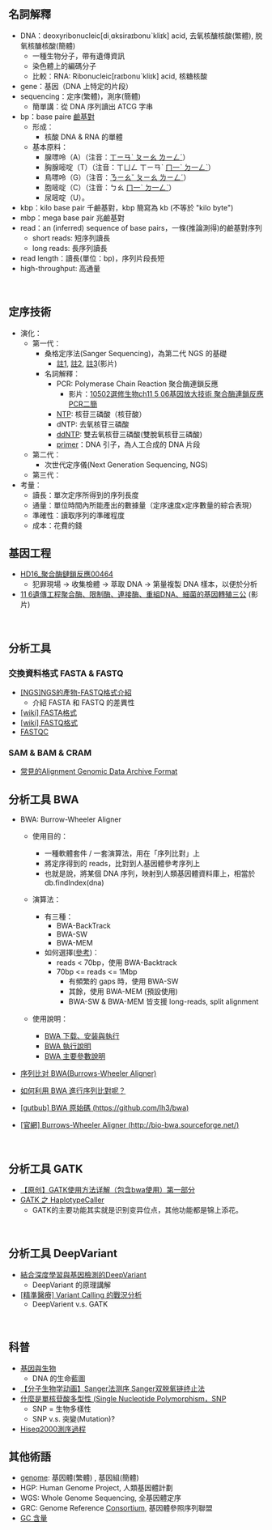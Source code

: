 
## 名詞解釋
- DNA：deoxyribonucleic[di͵ɑksiraɪbonuˋkliɪk] acid, 去氧核醣核酸(繁體), 脱氧核醣核酸(簡體)
  - 一種生物分子，帶有遺傳資訊
  - 染色體上的編碼分子
  - 比較：RNA: Ribonucleic[raɪbonuˋkliɪk]  acid, 核糖核酸
- gene：基因（DNA 上特定的片段）
- sequencing：定序(繁體)，測序(簡體)
  - 簡單講：從 DNA 序列讀出 ATCG 字串
- bp：base paire [鹼基對](https://zh.wikipedia.org/wiki/%E7%A2%B1%E5%9F%BA%E5%AF%B9)
  - 形成：
    - 核酸 DNA & RNA 的單體
  - 基本原料：
    - 腺嘌呤（A）（注音：[ㄒㄧㄢˋ ㄆㄧㄠ ㄌㄧㄥˊ](https://www.moedict.tw/~%E8%85%BA%E5%98%8C%E5%91%A4)）
    - 胸腺嘧啶（T）（注音：ㄒㄩㄥ ㄒㄧㄢˋ [ㄇ一ˋ ㄉ一ㄥˋ](https://www.moedict.tw/~%E5%98%A7%E5%95%B6)）
    - 鳥嘌呤（G）（注音：[ㄋㄧㄠˇ ㄆㄧㄠ ㄌㄧㄥˊ](https://www.moedict.tw/~%E9%B3%A5%E5%98%8C%E5%91%A4)）
    - 胞嘧啶（C）（注音：ㄅㄠ [ㄇ一ˋ ㄉ一ㄥˋ](https://www.moedict.tw/~%E5%98%A7%E5%95%B6)）
    - 尿嘧啶（U）。
- kbp：kilo base pair 千鹼基對，kbp 簡寫為 kb (不等於 "kilo byte")
- mbp：mega base pair 兆鹼基對
- read：an (inferred) sequence of base pairs，一條(推論測得)的鹼基對序列
  - short reads: 短序列讀長
  - long reads: 長序列讀長
- read length：讀長(單位：bp)，序列片段長短
- high-throughput: 高通量

<br>

## 定序技術
- 演化：
  - 第一代：
    - 桑格定序法(Sanger Sequencing)，為第二代 NGS 的基礎
      - [註1](https://yourgene.pixnet.net/blog/post/66237085), 
        [註2](https://unclegene6666.pixnet.net/blog/post/305966068),
        [註3](https://www.bilibili.com/video/av45259672/?spm_id_from=333.788.videocard.0)(影片)
    - 名詞解釋：
      - PCR: Polymerase Chain Reaction 聚合酶連鎖反應
        - 影片：[10502選修生物ch11 5 06基因放大技術 聚合酶連鎖反應PCR二簡](https://www.youtube.com/watch?v=vUxyiAYOh5w)
      - [NTP](https://zh.wikipedia.org/wiki/%E6%A0%B8%E8%8B%B7%E4%B8%89%E7%A3%B7%E9%85%B8): 核苷三磷酸（核苷酸）
      - dNTP: 去氧核苷三磷酸
      - [ddNTP](https://zh.wikipedia.org/wiki/%E5%8F%8C%E8%84%B1%E6%B0%A7%E6%A0%B8%E8%8B%B7%E9%85%B8): 雙去氧核苷三磷酸(雙脫氧核苷三磷酸)
      - [primer](https://zh.wikipedia.org/wiki/%E5%BC%95%E7%89%A9)：DNA 引子，為人工合成的 DNA 片段
  - 第二代：
      - 次世代定序儀(Next Generation Sequencing, NGS)
  - 第三代：
- 考量：
  - 讀長：單次定序所得到的序列長度
  - 通量：單位時間內所能產出的數據量（定序速度x定序數量的綜合表現）
  - 準確性：讀取序列的準確程度
  - 成本：花費的錢


## 基因工程
- [HD16_聚合酶鏈鎖反應00464](https://www.youtube.com/watch?v=vhWlY18IGnk)
  - 犯罪現場 -> 收集檢體 -> 萃取 DNA -> 第量複製 DNA 樣本，以便於分析
- [11 6遺傳工程聚合酶、限制酶、連接酶、重組DNA、細菌的基因轉殖三公](https://www.youtube.com/watch?v=5si_ClkscdI) (影片)

<br>

## 分析工具
### 交換資料格式 FASTA & FASTQ
- [[NGS]NGS的產物-FASTQ格式介紹](https://welgene.blogspot.com/2012/05/ngsngs-fastq.html)
  - 介紹 FASTA 和 FASTQ 的差異性
- [[wiki] FASTA格式](https://zh.wikipedia.org/wiki/FASTA%E6%A0%BC%E5%BC%8F)
- [[wiki] FASTQ格式](https://zh.wikipedia.org/wiki/FASTQ%E6%A0%BC%E5%BC%8F)
- [FASTQC](https://www.worthfo.com/p/451051/)

### SAM & BAM & CRAM
- [常見的Alignment Genomic Data Archive Format](https://weitinglin.com/2016/01/27/sambam-and-cram/)


## 分析工具 BWA
- BWA: Burrow-Wheeler Aligner
  - 使用目的：
    - 一種軟體套件 / 一套演算法，用在「序列比對」上
    - 將定序得到的 reads，比對到人基因體參考序列上
    - 也就是說，將某個 DNA 序列，映射到人類基因體資料庫上，相當於 db.findIndex(dna)
  - 演算法：
    - 有三種：
      - BWA-BackTrack
      - BWA-SW
      - BWA-MEM
    - 如何選擇([參考](https://www.jianshu.com/p/180655da09a7))：
      - reads < 70bp，使用 BWA-Backtrack
      - 70bp <= reads <= 1Mbp 
        - 有頻繁的 gaps 時，使用 BWA-SW
        - 其餘，使用 BWA-MEM (預設使用)
        - BWA-SW & BWA-MEM 皆支援 long-reads, split alignment
 
  - 使用說明：
    - [BWA 下载、安装與執行](http://www.bioinfo-scrounger.com/archives/181)
    - [BWA 執行說明](https://kknews.cc/zh-tw/news/gbo2ko9.html)
    - [BWA 主要參數說明](https://blog.csdn.net/u014182497/article/details/51690341)

- [序列比对 BWA(Burrows-Wheeler Aligner)](https://www.jianshu.com/p/180655da09a7)
- [如何利用 BWA 進行序列比對呢？](https://kknews.cc/zh-tw/news/gbo2ko9.html)
- [[gutbub] BWA 原始碼 (https://github.com/lh3/bwa)](https://github.com/lh3/bwa)
- [[官網] Burrows-Wheeler Aligner (http://bio-bwa.sourceforge.net/)](http://bio-bwa.sourceforge.net/)

<br>

## 分析工具 GATK
- [【原创】GATK使用方法详解（包含bwa使用）第一部分](http://blog.sina.cn/dpool/blog/s/blog_12d5e3d3c0101qu6e.html)
- [GATK 之 HaplotypeCaller](http://www.biotrainee.com/thread-1417-1-1.html)
  - GATK的主要功能其实就是识别变异位点，其他功能都是锦上添花。

<br>

## 分析工具 DeepVariant
- [結合深度學習與基因檢測的DeepVariant](https://yourgene.pixnet.net/blog/post/118252122)
  - DeepVariant 的原理講解
- [[精準醫療] Variant Calling 的戰況分析](https://medium.com/@chungtsai/%E7%B2%BE%E6%BA%96%E9%86%AB%E7%99%82-variant-calling-%E7%9A%84%E6%88%B0%E6%B3%81%E5%88%86%E6%9E%90-97e77d0730c8)
  - DeepVarient v.s. GATK
  
<br>

## 科普
- [基因與生物](https://www.youtube.com/watch?v=XDxBTP0Pals)
  - DNA 的生命藍圖
- [【分子生物学动画】Sanger法测序 Sanger双脱氧链终止法](https://www.bilibili.com/video/av45259672/?spm_id_from=333.788.videocard.0)
- [什麼是單核苷酸多型性 (Single Nucleotide Polymorphism，SNP](https://unclegene6666.pixnet.net/blog/post/308333779)
  - SNP = 生物多樣性
  - SNP v.s. 突變(Mutation)?
- [Hiseq2000測序過程](https://www.twblogs.net/a/5bbd35c62b71776bd30c1b0b/zh-cn)


## 其他術語
- [genome](https://tw.dictionary.search.yahoo.com/search?p=genome): 基因體(繁體) , 基因組(簡體)
- HGP: Human Genome Project, 人類基因體計劃
- WGS: Whole Genome Sequencing, 全基因體定序
- GRC: Genome Reference [Consortium](https://tw.dictionary.search.yahoo.com/search?p=Consortium), 基因體參照序列聯盟
- [GC 含量](https://zh.wikipedia.org/wiki/GC%E5%90%AB%E9%87%8F)
